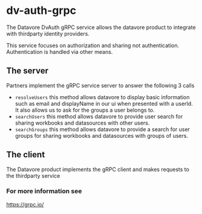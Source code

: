 # dv-auth-grpc
The Datavore DvAuth gRPC service allows the datavore product to integrate with thirdparty identity providers. 

This service focuses on authorization and sharing not authentication. Authentication is handled via other means.


## The server
Partners implement the gRPC service server to answer the following 3 calls

+ `resolveUsers` this method allows datavore to display basic information such as email and displayName in our ui when presented with a userId. It also allows us to ask for the groups a user belongs to.
+ `searchUsers` this method allows datavore to provide user search for sharing workbooks and datasources with other users.
+ `searchGroups` this method allows datavore to provide a search for user groups for sharing workbooks and datasources with groups of users.

## The client
The Datavore product implements the gRPC client and makes requests to the thirdparty service

### For more information see
https://grpc.io/

